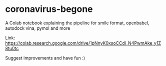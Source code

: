 # coronavirus-begone
A Colab notebook explaining the pipeline for smile format, openbabel, autodock vina, pymol and more

Link: https://colab.research.google.com/drive/1pNnyK0xsoCCdi_N4PwmAke_y1Z8tu0tc

Suggest improvements and have fun :)
